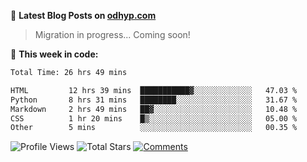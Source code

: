 📖 **Latest Blog Posts on [odhyp.com][website-url]**

> Migration in progress... Coming soon!

<!-- BLOG-POST-LIST:START -->

<!-- BLOG-POST-LIST:END -->

📆 **This week in code:**

<!--START_SECTION:waka-->

```bash
Total Time: 26 hrs 49 mins

HTML         12 hrs 39 mins  ███████████▓░░░░░░░░░░░░░   47.03 %
Python       8 hrs 31 mins   ████████░░░░░░░░░░░░░░░░░   31.67 %
Markdown     2 hrs 49 mins   ██▓░░░░░░░░░░░░░░░░░░░░░░   10.48 %
CSS          1 hr 20 mins    █▒░░░░░░░░░░░░░░░░░░░░░░░   05.00 %
Other        5 mins          ░░░░░░░░░░░░░░░░░░░░░░░░░   00.35 %
```

<!--END_SECTION:waka-->

![Profile Views][view-shield]
![Total Stars][stars-shield]
[![Comments][comments-shield]][comments-url]

<!-- LINKS & IMAGES -->
[website-url]: https://odhyp.com
[view-shield]: https://komarev.com/ghpvc/?username=odhyp&color=00bba7&style=for-the-badge&abbreviated=true
[stars-shield]: https://img.shields.io/github/stars/odhyp?style=for-the-badge&label=total%20stars&color=00bba7
[comments-shield]: https://img.shields.io/github/discussions/odhyp/odhyp?style=for-the-badge&label=comments&color=00bba7
[comments-url]: https://odhyp.com/about
